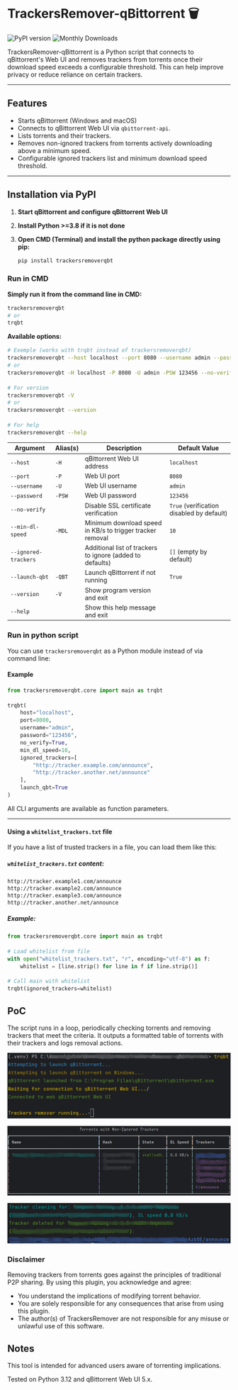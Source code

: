# TrackersRemover-qBittorrent 🗑️

![PyPI version](https://img.shields.io/pypi/v/trackersremoverqbt?label=PyPI%20Version) ![Monthly Downloads](https://img.shields.io/badge/dynamic/json?color=blue&label=Monthly%20Downloads&query=data.last_month&url=https%3A%2F%2Fpypistats.org%2Fapi%2Fpackages%2Ftrackersremoverqbt%2Frecent)

TrackersRemover-qBittorrent is a Python script that connects to qBittorrent's Web UI and removes trackers from torrents once their download speed exceeds a configurable threshold. This can help improve privacy or reduce reliance on certain trackers.

---

## Features

- Starts qBittorrent (Windows and macOS)
- Connects to qBittorrent Web UI via `qbittorrent-api`.
- Lists torrents and their trackers.
- Removes non-ignored trackers from torrents actively downloading above a minimum speed.
- Configurable ignored trackers list and minimum download speed threshold.

---

## Installation via PyPI

1. **Start qBittorrent and configure qBittorrent Web UI**

2. **Install Python >=3.8 if it is not done**

3. **Open CMD (Terminal) and install the python package directly using pip:**

    ```bash
    pip install trackersremoverqbt
    ```

### Run in CMD
**Simply run it from the command line in CMD:**

 ```bash
 trackersremoverqbt
 # or
 trqbt
 ```

**Available options:**

```bash
# Exemple (works with trqbt instead of trackersremoverqbt)
trackersremoverqbt --host localhost --port 8080 --username admin --password 123456 --no-verify True --min-dl-speed 15 --launch-qbt True --ignored-trackers "tracker1.example.com" "tracker2.example.com"
# or
trackersremoverqbt -H localhost -P 8080 -U admin -PSW 123456 --no-verify True -MDL 15 -QBT True --ignored-trackers "tracker1.example.com" "tracker2.example.com"

# For version
trackersremoverqbt -V
# or
trackersremoverqbt --version

# For help
trackersremoverqbt --help
```

| Argument             | Alias(s) | Description                                               | Default Value                             |
|----------------------|----------|-----------------------------------------------------------|-------------------------------------------|
| `--host`             | `-H`     | qBittorrent Web UI address                                | `localhost`                               |
| `--port`             | `-P`     | Web UI port                                               | `8080`                                    |
| `--username`         | `-U`     | Web UI username                                           | `admin`                                   |
| `--password`         | `-PSW`   | Web UI password                                           | `123456`                                  |
| `--no-verify`        |          | Disable SSL certificate verification                      | `True` (verification disabled by default) |
| `--min-dl-speed`     | `-MDL`   | Minimum download speed in KB/s to trigger tracker removal | `10`                                      |
| `--ignored-trackers` |          | Additional list of trackers to ignore (added to defaults) | `[]` (empty by default)                   |
| `--launch-qbt`       | `-QBT`   | Launch qBittorrent if not running                         | `True`                                    |
| `--version`          | `-V`     | Show program version and exit                             |                                           |
| `--help`             |          | Show this help message and exit                           |                                           |
  
### Run in python script

You can use `trackersremoverqbt` as a Python module instead of via command line:

#### Example

```python
from trackersremoverqbt.core import main as trqbt

trqbt(
    host="localhost",
    port=8080,
    username="admin",
    password="123456",
    no_verify=True,
    min_dl_speed=10,
    ignored_trackers=[
        "http://tracker.example.com/announce",
        "http://tracker.another.net/announce"
    ],
    launch_qbt=True
)
```

All CLI arguments are available as function parameters.

---

#### Using a `whitelist_trackers.txt` file

If you have a list of trusted trackers in a file, you can load them like this:

##### `whitelist_trackers.txt` content:

```
http://tracker.example1.com/announce
http://tracker.example2.com/announce
http://tracker.example3.com/announce
http://tracker.another.net/announce
```

##### Example:

```python
from trackersremoverqbt.core import main as trqbt

# Load whitelist from file
with open("whitelist_trackers.txt", "r", encoding="utf-8") as f:
    whitelist = [line.strip() for line in f if line.strip()]

# Call main with whitelist
trqbt(ignored_trackers=whitelist)
```

## PoC
The script runs in a loop, periodically checking torrents and removing trackers that meet the criteria. It outputs a 
formatted table of torrents with their trackers and logs removal actions.

![alt text](img/login.png)

![alt text](img/torrent.png)

![alt text](img/remove.png)

### Disclaimer

Removing trackers from torrents goes against the principles of traditional P2P sharing. By using this plugin, you acknowledge and agree:

- You understand the implications of modifying torrent behavior.
- You are solely responsible for any consequences that arise from using this plugin.
- The author(s) of TrackersRemover are not responsible for any misuse or unlawful use of this software.

## Notes

This tool is intended for advanced users aware of torrenting implications.

Tested on Python 3.12 and qBittorrent Web UI 5.x.
